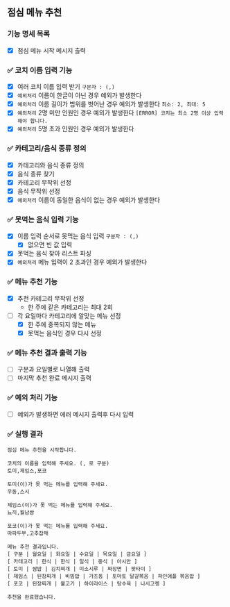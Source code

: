 ## 점심 메뉴 추천

### 기능 명세 목록

- [x] 점심 메뉴 시작 메시지 출력

### ✅ 코치 이름 입력 기능
- [x] 여러 코치 이름 입력 받기 `구분자 : (,)`
- [x] `예외처리` 이름이 한글이 아닌 경우 예외가 발생한다
- [x] `예외처리` 이름 길이가 범위를 벗어난 경우 예외가 발생한다 `최소: 2, 최대: 5`
- [x] `예외처리` 2명 미만 인원인 경우 예외가 발생한다 `[ERROR] 코치는 최소 2명 이상 입력해야 합니다.`
- [x] `예외처리` 5명 초과 인원인 경우 예외가 발생한다

### ✅ 카테고리/음식 종류 정의
- [x] 카테고리와 음식 종류 정의
- [x] 음식 종류 찾기
- [x] 카테고리 무작위 선정
- [x] 음식 무작위 선정
- [x] `예외처리` 이름이 동일한 음식이 없는 경우 예외가 발생한다

### ✅ 못먹는 음식 입력 기능
- [x] 이름 입력 순서로 못먹는 음식 입력 `구분자 : (,)`
    - [x] 없으면 빈 값 입력
- [x] 못먹는 음식 찾아 리스트 파싱
- [x] `예외처리` 메뉴 입력이 2 초과인 경우 예외가 발생한다

### ✅ 메뉴 추천 기능
- [x] 추천 카테고리 무작위 선정
    - 한 주에 같은 카테고리는 최대 2회
- [ ] 각 요일마다 카테고리에 알맞는 메뉴 선정
    - [x] 한 주에 중복되지 않는 메뉴
    - [x] 못먹는 음식인 경우 다시 선정

### ✅ 메뉴 추천 결과 출력 기능
- [ ] 구분과 요일별로 나열해 출력
- [ ] 마지막 추천 완료 메시지 출력

### ✅ 예외 처리 기능
- [ ] 예외가 발생하면 에러 메시지 출력후 다시 입력

### ✅ 실행 결과
```
점심 메뉴 추천을 시작합니다.

코치의 이름을 입력해 주세요. (, 로 구분)
토미,제임스,포코

토미(이)가 못 먹는 메뉴를 입력해 주세요.
우동,스시

제임스(이)가 못 먹는 메뉴를 입력해 주세요.
뇨끼,월남쌈

포코(이)가 못 먹는 메뉴를 입력해 주세요.
마파두부,고추잡채

메뉴 추천 결과입니다.
[ 구분 | 월요일 | 화요일 | 수요일 | 목요일 | 금요일 ]
[ 카테고리 | 한식 | 한식 | 일식 | 중식 | 아시안 ]
[ 토미 | 쌈밥 | 김치찌개 | 미소시루 | 짜장면 | 팟타이 ]
[ 제임스 | 된장찌개 | 비빔밥 | 가츠동 | 토마토 달걀볶음 | 파인애플 볶음밥 ]
[ 포코 | 된장찌개 | 불고기 | 하이라이스 | 탕수육 | 나시고렝 ]

추천을 완료했습니다.
```